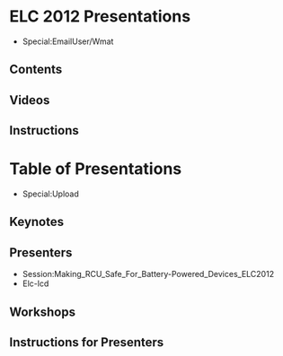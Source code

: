 # ELC 2012 Presentations
* Special:EmailUser/Wmat
## Contents
## Videos
## Instructions
# Table of Presentations
* Special:Upload
## Keynotes
## Presenters
* Session:Making_RCU_Safe_For_Battery-Powered_Devices_ELC2012
* Elc-lcd
## Workshops
## Instructions for Presenters

